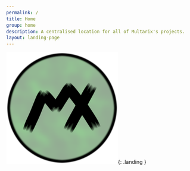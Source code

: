 ```yaml
---
permalink: /
title: Home
group: home
description: A centralised location for all of Multarix's projects.
layout: landing-page
---
```



![Site Logo](/assets/images/site-logo.png){: .landing }

